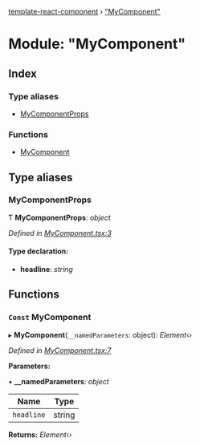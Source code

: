 [template-react-component](../README.md) › ["MyComponent"](_mycomponent_.md)

# Module: "MyComponent"

## Index

### Type aliases

* [MyComponentProps](_mycomponent_.md#mycomponentprops)

### Functions

* [MyComponent](_mycomponent_.md#const-mycomponent)

## Type aliases

###  MyComponentProps

Ƭ **MyComponentProps**: *object*

*Defined in [MyComponent.tsx:3](https://github.com/kporten/template-react-component/blob/f5e6acc/src/lib/MyComponent.tsx#L3)*

#### Type declaration:

* **headline**: *string*

## Functions

### `Const` MyComponent

▸ **MyComponent**(`__namedParameters`: object): *Element‹›*

*Defined in [MyComponent.tsx:7](https://github.com/kporten/template-react-component/blob/f5e6acc/src/lib/MyComponent.tsx#L7)*

**Parameters:**

▪ **__namedParameters**: *object*

Name | Type |
------ | ------ |
`headline` | string |

**Returns:** *Element‹›*
